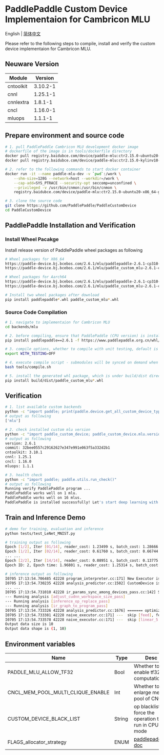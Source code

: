# PaddlePaddle Custom Device Implementaion for Cambricon MLU

English | [简体中文](./README_cn.md)

Please refer to the following steps to compile, install and verify the custom device implementaion for Cambricon MLU.

## Neuware Version

| Module    | Version  |
| --------- | -------- |
| cntoolkit | 3.10.2-1 |
| cnnl      | 1.25.1-1 |
| cnnlextra | 1.8.1-1  |
| cncl      | 1.16.0-1 |
| mluops    | 1.1.1-1  |

## Prepare environment and source code

```bash
# 1. pull PaddlePaddle Cambricon MLU development docker image
# dockerfile of the image is in tools/dockerfile directory
docker pull registry.baidubce.com/device/paddle-mlu:ctr2.15.0-ubuntu20-x86_64-gcc84-py310
docker pull registry.baidubce.com/device/paddle-mlu:ctr2.15.0-kylinv10-aarch64-gcc82-py310

# 2. refer to the following commands to start docker container
docker run -it --name paddle-mlu-dev -v `pwd`:/work \
    --shm-size=128G --network=host --workdir=/work \
    --cap-add=SYS_PTRACE --security-opt seccomp=unconfined \
    --privileged -v /usr/bin/cnmon:/usr/bin/cnmon \
    registry.baidubce.com/device/paddle-mlu:ctr2.15.0-ubuntu20-x86_64-gcc84-py310 /bin/bash

# 3. clone the source code
git clone https://github.com/PaddlePaddle/PaddleCustomDevice
cd PaddleCustomDevice
```

## PaddlePaddle Installation and Verification

### Install Wheel Pacakge

Install release version of PaddlePaddle wheel packages as following

```bash
# Wheel packages for X86_64
https://paddle-device.bj.bcebos.com/2.6.1/mlu/paddlepaddle-2.6.1-cp310-cp310-linux_x86_64.whl
https://paddle-device.bj.bcebos.com/2.6.1/mlu/paddle_custom_mlu-2.6.1-cp310-cp310-linux_x86_64.whl

# Wheel packages for Aarch64
https://paddle-device.bj.bcebos.com/2.6.1/mlu/paddlepaddle-2.6.1-cp310-cp310-linux_aarch64.whl
https://paddle-device.bj.bcebos.com/2.6.1/mlu/paddle_custom_mlu-2.6.1-cp310-cp310-linux_aarch64.whl

# Install two wheel packages after download
pip install paddlepaddle*.whl paddle_custom_mlu*.whl
```

### Source Code Compilation

```bash
# 1. navigate to implementaion for Cambricon MLU
cd backends/mlu

# 2. before compiling, ensure that PaddlePaddle (CPU version) is installed, you can run the following command
pip install paddlepaddle==2.6.1 -f https://www.paddlepaddle.org.cn/whl/linux/mkl/avx/stable.html

# 3. compile options, whether to compile with unit testing, default is ON
export WITH_TESTING=OFF

# 4. execute compile script - submodules will be synced on demand when compile
bash tools/compile.sh

# 5. install the generated whl package, which is under build/dist directory
pip install build/dist/paddle_custom_mlu*.whl
```

## Verification

```bash
# 1. list available custom backends
python -c "import paddle; print(paddle.device.get_all_custom_device_type())"
# output as following
['mlu']

# 2. check installed custom mlu version
python -c "import paddle_custom_device; paddle_custom_device.mlu.version()"
# output as following
version: 2.6.1
commit: 32bee0557c29162627e347e991e063f5a332d2b1
cntoolkit: 3.10.1
cnnl: 1.25.1
cncl: 1.16.0
mluops: 1.1.1

# 3. health check
python -c "import paddle; paddle.utils.run_check()"
# output as following
Running verify PaddlePaddle program ...
PaddlePaddle works well on 1 mlu.
PaddlePaddle works well on 16 mlus.
PaddlePaddle is installed successfully! Let's start deep learning with PaddlePaddle now.
```

## Train and Inference Demo

```bash
# demo for training, evaluation and inference
python tests/test_LeNet_MNIST.py

# training output as following
Epoch [1/2], Iter [01/14], reader_cost: 1.23499 s, batch_cost: 1.28666 s, ips: 3183.43983 samples/s, eta: 0:00:36
Epoch [1/2], Iter [02/14], reader_cost: 0.61760 s, batch_cost: 0.66744 s, ips: 6136.88837 samples/s, eta: 0:00:18
... ...
Epoch [2/2], Iter [14/14], reader_cost: 0.08951 s, batch_cost: 0.13775 s, ips: 29735.07966 samples/s, eta: 0:00:00
Epoch ID: 2, Epoch time: 1.96801 s, reader_cost: 1.25314 s, batch_cost: 1.92850 s, avg ips: 29138.02172 samples/s

# inference output as following
I0705 17:13:54.706485 42228 program_interpreter.cc:171] New Executor is Running.
I0705 17:13:54.730235 42228 analysis_predictor.cc:1502] CustomDevice is enabled
... ...
I0705 17:13:54.731010 42228 ir_params_sync_among_devices_pass.cc:142] Sync params from CPU to mlu:0
--- Running analysis [adjust_cudnn_workspace_size_pass]
--- Running analysis [inference_op_replace_pass]
--- Running analysis [ir_graph_to_program_pass]
I0705 17:13:54.733326 42228 analysis_predictor.cc:1676] ======= optimize end =======
I0705 17:13:54.733381 42228 naive_executor.cc:171] ---  skip [feed], feed -> inputs
I0705 17:13:54.733578 42228 naive_executor.cc:171] ---  skip [linear_5.tmp_1], fetch -> fetch
Output data size is 10
Output data shape is (1, 10)
```

## Environment variables

| Name | Type | Desc | Default |
| ---- | ---- | ---- | ------- |
| PADDLE_MLU_ALLOW_TF32 | Bool | Whether to enable tf32 computation | True |
| CNCL_MEM_POOL_MULTI_CLIQUE_ENABLE | Int | Whether to enlarge mem-pool of CNCL | 1 |
| CUSTOM_DEVICE_BLACK_LIST | String | op blacklist, force the operation to run in CPU mode | "" |
| FLAGS_allocator_strategy | ENUM | [paddlepaddle-doc](https://www.paddlepaddle.org.cn/documentation/docs/zh/guides/flags/memory_cn.html#flags-allocator-strategy) | auto_growth |
